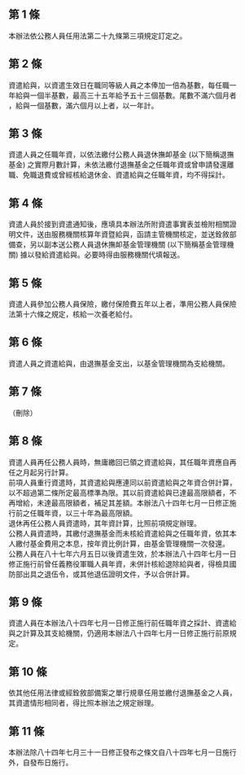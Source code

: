 第 1 條
-------
本辦法依公務人員任用法第二十九條第三項規定訂定之。

第 2 條
-------
資遣給與，以資遣生效日在職同等級人員之本俸加一倍為基數，每任職一  
年給與一個半基數，最高三十五年給予五十三個基數。尾數不滿六個月者  
，給與一個基數，滿六個月以上者，以一年計。

第 3 條
-------
資遣人員之任職年資，以依法繳付公務人員退休撫卹基金 (以下簡稱退撫  
基金) 之實際月數計算，未依法繳付退撫基金之任職年資或曾申請發還離  
職、免職退費或曾經核給退休金、資遣給與之任職年資，均不得採計。

第 4 條
-------
資遣人員於接到資遣通知後，應填具本辦法所附資遣事實表並檢附相關證  
明文件，送由服務機關核算年資暨給與，函請主管機關核定，並送銓敘部  
備查，另以副本送公務人員退休撫卹基金管理機關 (以下簡稱基金管理機  
關) 據以發給資遣給與。必要時得由服務機關代填報送。

第 5 條
-------
資遣人員參加公務人員保險，繳付保險費五年以上者，準用公務人員保險  
法第十六條之規定，核給一次養老給付。

第 6 條
-------
資遣人員之資遣給與，由退撫基金支出，以基金管理機關為支給機關。

第 7 條
-------
（刪除）

第 8 條
-------
資遣人員再任公務人員時，無庸繳回已領之資遣給與，其任職年資應自再  
任之月起另行計算。  
前項人員重行資遣時，其資遣給與應連同以前資遣給與之年資合併計算，  
以不超過第二條所定最高標準為限。其以前資遣給與已達最高限額者，不  
再增給，未達最高限額者，補足其差額。本辦法八十四年七月一日修正施  
行前之任職年資，以三十年為最高限額。  
退休再任公務人員資遣時，其年資計算，比照前項規定辦理。  
公務人員資遣時，其繳付退撫基金而未核給資遣給與之任職年資，依其本  
人繳付基金費用之本息，按年資比例計算，由基金管理機關一次發還。  
公務人員在八十七年六月五日以後資遣生效，於本辦法八十四年七月一日  
修正施行前曾任義務役軍職人員年資，未併計核給退除給與者，得檢具國  
防部出具之退伍令，或其他退伍證明文件，予以合併計算。

第 9 條
-------
資遣人員在本辦法八十四年七月一日修正施行前任職年資之採計、資遣給  
與之計算及其支給機關，仍適用本辦法八十四年七月一日修正施行前原規  
定。

第 10 條
--------
依其他任用法律或經銓敘部備案之單行規章任用並繳付退撫基金之人員，  
其資遣情形相同者，得比照本辦法之規定辦理。

第 11 條
--------
本辦法除八十四年七月三十一日修正發布之條文自八十四年七月一日施行  
外，自發布日施行。

